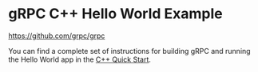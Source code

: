 # gRPC C++ Hello World Example
https://github.com/grpc/grpc

You can find a complete set of instructions for building gRPC and running the
Hello World app in the [C++ Quick Start][].

[C++ Quick Start]: https://grpc.io/docs/languages/cpp/quickstart
